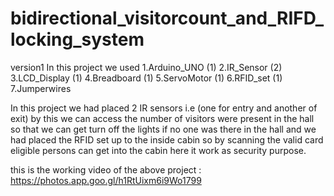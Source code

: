 # bidirectional_visitorcount_and_RIFD_locking_system
version1
In this project we used
1.Arduino_UNO   (1)
2.IR_Sensor     (2)
3.LCD_Display   (1)
4.Breadboard    (1)
5.ServoMotor    (1)
6.RFID_set      (1)
7.Jumperwires   


In this project we had placed 2 IR sensors i.e (one for entry and another of exit) by this we can access the number of visitors were present in the hall so that we can get turn off the lights if no one was there in the hall and we had placed the RFID set up to the inside cabin so by scanning the valid card eligible persons can get into the cabin here it work as security purpose.

this is the working video  of the above project : https://photos.app.goo.gl/h1RtUixm6i9Wo1799

